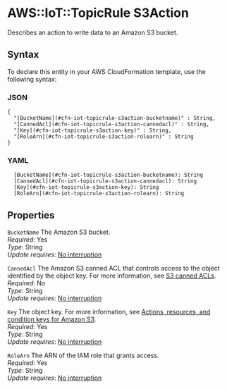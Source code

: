 # AWS::IoT::TopicRule S3Action<a name="aws-properties-iot-topicrule-s3action"></a>

Describes an action to write data to an Amazon S3 bucket\.

## Syntax<a name="aws-properties-iot-topicrule-s3action-syntax"></a>

To declare this entity in your AWS CloudFormation template, use the following syntax:

### JSON<a name="aws-properties-iot-topicrule-s3action-syntax.json"></a>

```
{
  "[BucketName](#cfn-iot-topicrule-s3action-bucketname)" : String,
  "[CannedAcl](#cfn-iot-topicrule-s3action-cannedacl)" : String,
  "[Key](#cfn-iot-topicrule-s3action-key)" : String,
  "[RoleArn](#cfn-iot-topicrule-s3action-rolearn)" : String
}
```

### YAML<a name="aws-properties-iot-topicrule-s3action-syntax.yaml"></a>

```
  [BucketName](#cfn-iot-topicrule-s3action-bucketname): String
  [CannedAcl](#cfn-iot-topicrule-s3action-cannedacl): String
  [Key](#cfn-iot-topicrule-s3action-key): String
  [RoleArn](#cfn-iot-topicrule-s3action-rolearn): String
```

## Properties<a name="aws-properties-iot-topicrule-s3action-properties"></a>

`BucketName` <a name="cfn-iot-topicrule-s3action-bucketname"></a>
The Amazon S3 bucket\.  
_Required_: Yes  
_Type_: String  
_Update requires_: [No interruption](https://docs.aws.amazon.com/AWSCloudFormation/latest/UserGuide/using-cfn-updating-stacks-update-behaviors.html#update-no-interrupt)

`CannedAcl` <a name="cfn-iot-topicrule-s3action-cannedacl"></a>
The Amazon S3 canned ACL that controls access to the object identified by the object key\. For more information, see [S3 canned ACLs](https://docs.aws.amazon.com/AmazonS3/latest/dev/acl-overview.html#canned-acl)\.  
_Required_: No  
_Type_: String  
_Update requires_: [No interruption](https://docs.aws.amazon.com/AWSCloudFormation/latest/UserGuide/using-cfn-updating-stacks-update-behaviors.html#update-no-interrupt)

`Key` <a name="cfn-iot-topicrule-s3action-key"></a>
The object key\. For more information, see [Actions, resources, and condition keys for Amazon S3](https://docs.aws.amazon.com/AmazonS3/latest/dev/list_amazons3.html)\.  
_Required_: Yes  
_Type_: String  
_Update requires_: [No interruption](https://docs.aws.amazon.com/AWSCloudFormation/latest/UserGuide/using-cfn-updating-stacks-update-behaviors.html#update-no-interrupt)

`RoleArn` <a name="cfn-iot-topicrule-s3action-rolearn"></a>
The ARN of the IAM role that grants access\.  
_Required_: Yes  
_Type_: String  
_Update requires_: [No interruption](https://docs.aws.amazon.com/AWSCloudFormation/latest/UserGuide/using-cfn-updating-stacks-update-behaviors.html#update-no-interrupt)
